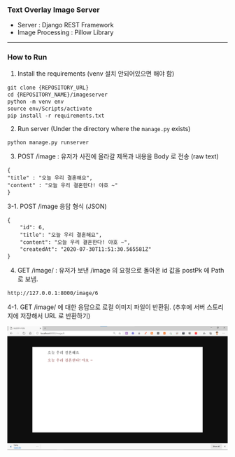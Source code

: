 ### Text Overlay Image Server 
* Server : Django REST Framework
* Image Processing : Pillow Library 



----

### How to Run

1. Install the requirements (venv 설치 안되어있으면 해야 함)

```
git clone {REPOSITORY_URL}
cd {REPOSITORY_NAME}/imageserver
python -m venv env
source env/Scripts/activate
pip install -r requirements.txt
```

2. Run server (Under the directory where the `manage.py` exists)

```
python manage.py runserver 
```

3. POST /image : 유저가 사진에 올라갈 제목과 내용을 Body 로 전송 (raw text)	

```
{
"title" : "오늘 우리 결혼해요", 
"content" : "오늘 우리 결혼한다! 야호 ~"
}
```

3-1. POST /image 응답 형식 (JSON)

```
{
    "id": 6,
    "title": "오늘 우리 결혼해요",
    "content": "오늘 우리 결혼한다! 야호 ~",
    "createdAt": "2020-07-30T11:51:30.565581Z"
}
```

4. GET /image/<postPk> : 유저가 보낸 /image 의 요청으로 돌아온 id 값을 postPk 에 Path 로 보냄.

```
http://127.0.0.1:8000/image/6
```

4-1. GET /image/<postPk> 에 대한 응답으로 로컬 이미지 파일이 반환됨. (추후에 서버 스토리지에 저장해서 URL 로 반환하기)

![image-20200730205523393](image-20200730205523393.png)